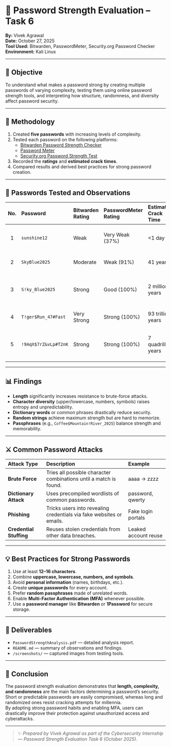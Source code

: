 # 🔐 Password Strength Evaluation – Task 6  
**By:** Vivek Agrawal  
**Date:** October 27, 2025  
**Tool Used:** Bitwarden, PasswordMeter, Security.org Password Checker  
**Environment:** Kali Linux  

---

## 🎯 Objective
To understand what makes a password strong by creating multiple passwords of varying complexity, testing them using online password strength tools, and interpreting how structure, randomness, and diversity affect password security.

---

## 🧠 Methodology
1. Created **five passwords** with increasing levels of complexity.  
2. Tested each password on the following platforms:  
   - [Bitwarden Password Strength Checker](https://bitwarden.com/password-strength/)  
   - [Password Meter](https://passwordmeter.com/)  
   - [Security.org Password Strength Test](https://www.security.org/how-secure-is-my-password/)  
3. Recorded the **ratings** and **estimated crack times**.  
4. Compared results and derived best practices for strong password creation.

---

## 🔢 Passwords Tested and Observations

| No. | Password | Bitwarden Rating | PasswordMeter Rating | Estimated Crack Time | Observation |
|:--:|:--|:--|:--|:--|:--|
| 1 | `sunshine12` | Weak | Very Weak (37%) | <1 day | Common word + short length + no symbols |
| 2 | `SkyBlue2025` | Moderate | Weak (91%) | 41 years | Mixed case + digits, but predictable |
| 3 | `S!ky_Blue2025` | Strong | Good (100%) | 2 million years | Added symbol + underscore increased entropy |
| 4 | `T!ger$Run_47#Fast` | Very Strong | Strong (100%) | 93 trillion years | Long, mixed, random pattern |
| 5 | `!9AqX$7rZ&vLp#T2nK` | Strong | Strong (100%) | 7 quadrillion years | High entropy, randomly generated string |

---

## 📊 Findings
- **Length** significantly increases resistance to brute-force attacks.  
- **Character diversity** (upper/lowercase, numbers, symbols) raises entropy and unpredictability.  
- **Dictionary words** or common phrases drastically reduce security.  
- **Random strings** achieve maximum strength but are hard to memorize.  
- **Passphrases** (e.g., `Coffee$Mountain!River_2025`) balance strength and memorability.  

---

## ⚔️ Common Password Attacks

| Attack Type | Description | Example |
|:--|:--|:--|
| **Brute Force** | Tries all possible character combinations until a match is found. | aaaa → zzzz |
| **Dictionary Attack** | Uses precompiled wordlists of common passwords. | password, qwerty |
| **Phishing** | Tricks users into revealing credentials via fake websites or emails. | Fake login portals |
| **Credential Stuffing** | Reuses stolen credentials from other data breaches. | Leaked account reuse |

---

## 💡 Best Practices for Strong Passwords
1. Use at least **12–16 characters**.  
2. Combine **uppercase, lowercase, numbers, and symbols**.  
3. Avoid **personal information** (names, birthdays, etc.).  
4. Create **unique passwords** for every account.  
5. Prefer **random passphrases** made of unrelated words.  
6. Enable **Multi-Factor Authentication (MFA)** whenever possible.  
7. Use a **password manager** like **Bitwarden** or **1Password** for secure storage.  

---

## 📁 Deliverables
- `PasswordStrengthAnalysis.pdf` — detailed analysis report.  
- `README.md` — summary of observations and findings.  
- `/screenshots/` — captured images from testing tools.  

---

## 🧾 Conclusion
The password strength evaluation demonstrates that **length, complexity, and randomness** are the main factors determining a password’s security.  
Short or predictable passwords are easily compromised, whereas long and randomized ones resist cracking attempts for millennia.  
By adopting strong password habits and enabling MFA, users can drastically improve their protection against unauthorized access and cyberattacks.

---

> ✨ *Prepared by Vivek Agrawal as part of the Cybersecurity Internship — Password Strength Evaluation Task 6 (October 2025).*
